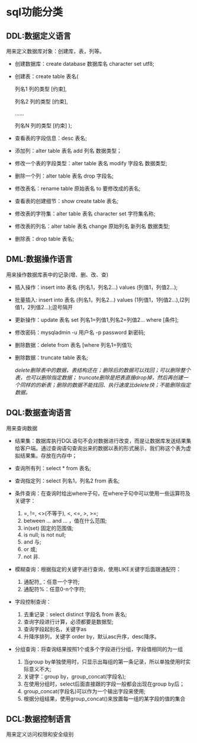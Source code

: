 # sql功能分类

## DDL:数据定义语言

用来定义数据库对象：创建库，表，列等。

- 创建数据库：create database 数据库名 character set utf8;

- 创建表：create table 表名(

    列名1 列的类型 [约束],

    列名2 列的类型 [约束],

    ......

    列名N 列的类型 [约束]
);
- 查看表的字段信息：desc 表名;

- 添加列：alter table 表名 add 列名 数据类型；

- 修改一个表的字段类型：alter table 表名 modify 字段名 数据类型;

- 删除一个列：alter table 表名 drop 字段名;

- 修改表名：rename table 原始表名 to 要修改成的表名;

- 查看表的创建细节：show create table 表名;

- 修改表的字符集：alter table 表名 character set 字符集名称;

- 修改表的列名：alter table 表名 change 原始列名 新列名 数据类型;

- 删除表：drop table 表名;

## DML:数据操作语言

用来操作数据库表中的记录(增、删、改、查)

- 插入操作：insert into 表名 (列名1，列名2...) values (列值1，列值2...);

- 批量插入: insert into 表名 (列名1，列名2...) values (1列值1，1列值2...),(2列值1，2列值2...);逗号隔开

- 更新操作：update 表名 set 列名1=列值1,列名2=列值2... where [条件];

- 修改密码：mysqladmin -u 用户名 -p password 新密码;

- 删除数据：delete from 表名 [where 列名1=列值1];

- 删除数据：truncate table 表名;

    *delete删除表中的数据，表结构还在；删除后的数据可以找回；可以删除整个表，也可以删除指定数据；*
    *truncate删除是把表直接drop掉，然后再创建一个同样的的新表；删除的数据不能找回、执行速度比delete快；不能删除指定数据。*

## DQL:数据查询语言

用来查询数据

- 结果集：数据库执行DQL语句不会对数据进行改变，而是让数据库发送结果集给客户端。通过查询语句查询出来的数据以表的形式展示，我们称这个表为虚拟结果集。存放在内存中；

- 查询所有列：select * from 表名;

- 查询指定列：select 列名1，列名2 from 表名;

- 条件查询：在查询时给出where子句，在where子句中可以使用一些运算符及关键字：
    1. =, !=, <>(不等于), <, <=, >, >=;
    2. between ... and ... ，值在什么范围;
    3. in(set) 固定的范围值;
    4. is null; is not null;
    5. and 与;
    6. or 或;
    7. not 非.

- 模糊查询：根据指定的关键字进行查询，使用LIKE关键字后面跟通配符：
    1. 通配符_：任意一个字符;
    2. 通配符%：任意0-n个字符;

- 字段控制查询：
    1. 去重记录：select distinct 字段名 from 表名;
    2. 查询字段进行计算，必须都要是数据型;
    3. 查询字段起别名，关键字as
    4. 升降序排列，关键字 order by，默认asc升序，desc降序。

- 分组查询：将查询结果按照1个或多个字段进行分组，字段值相同的为一组
    1. 当group by单独使用时，只显示出每组的第一条记录，所以单独使用时实际意义不大;
    2. 关键字：group by，group_concat(字段名);
    3. 在使用分组时，select后面直接跟的字段一般都会出现在group by后；
    4. group_concat(字段名)可以作为一个输出字段来使用;
    5. 根据分组结果，使用group_concat()来放置每一组的某字段的值的集合

## DCL:数据控制语言

用来定义访问权限和安全级别